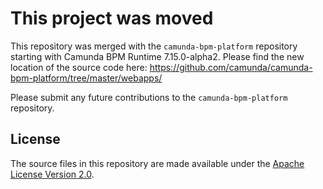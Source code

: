 # This project was moved

This repository was merged with the `camunda-bpm-platform` repository starting with 
Camunda BPM Runtime 7.15.0-alpha2. Please find the new location of the source code here: 
https://github.com/camunda/camunda-bpm-platform/tree/master/webapps/

Please submit any future contributions to the `camunda-bpm-platform` repository.

## License

The source files in this repository are made available under the [Apache License Version 2.0](./LICENSE).
